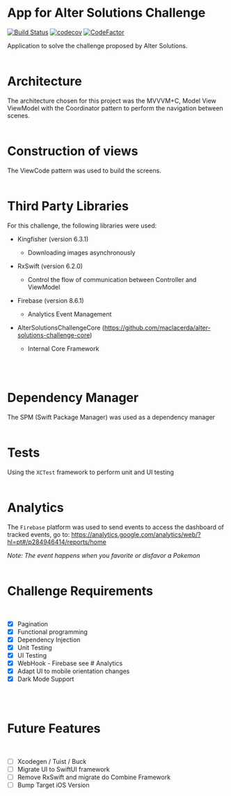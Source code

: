 # App for Alter Solutions Challenge

[![Build Status](https://app.bitrise.io/app/51778326b5919739/status.svg?token=c0iWcfgcHydCJfdUa9dfZw&branch=main)](https://app.bitrise.io/app/51778326b5919739)
[![codecov](https://codecov.io/gh/maclacerda/alter-solutions-challenge/branch/main/graph/badge.svg?token=YLQv28c0Hu)](https://codecov.io/gh/maclacerda/alter-solutions-challenge)
[![CodeFactor](https://www.codefactor.io/repository/github/maclacerda/alter-solutions-challenge/badge?s=f17e6c4617801851359726ec8fd8cb6c73986b64)](https://www.codefactor.io/repository/github/maclacerda/alter-solutions-challenge)

Application to solve the challenge proposed by Alter Solutions.
<br/><br/>

# Architecture

The architecture chosen for this project was the MVVVM+C, Model View ViewModel with the Coordinator pattern to perform the navigation between scenes.
<br/><br/>

# Construction of views

The ViewCode pattern was used to build the screens.
<br/><br/>

# Third Party Libraries

For this challenge, the following libraries were used:

* Kingfisher (version 6.3.1)
    - Downloading images asynchronously

* RxSwift (version 6.2.0)
    - Control the flow of communication between Controller and ViewModel

* Firebase (version 8.6.1)
    - Analytics Event Management

* AlterSolutionsChallengeCore (https://github.com/maclacerda/alter-solutions-challenge-core)
    - Internal Core Framework

<br/><br/>
# Dependency Manager

The SPM (Swift Package Manager) was used as a dependency manager
<br/><br/>
# Tests

Using the `XCTest` framework to perform unit and UI testing
<br/><br/>
# Analytics

The `Firebase` platform was used to send events to access the dashboard of tracked events, go to: https://analytics.google.com/analytics/web/?hl=pt#/p284946414/reports/home

*Note: The event happens when you favorite or disfavor a Pokemon*
<br/><br/>
# Challenge Requirements
<br/>

- [x] Pagination<br/>
- [x] Functional programming<br/>
- [x] Dependency Injection<br/>
- [x] Unit Testing<br/>
- [x] UI Testing<br/>
- [x] WebHook - Firebase see # Analytics<br/>
- [x] Adapt UI to mobile orientation changes
- [x] Dark Mode Support

<br/><br/>
# Future Features
<br/>

- [ ] Xcodegen / Tuist / Buck<br/>
- [ ] Migrate UI to SwiftUI framework
- [ ] Remove RxSwift and migrate do Combine Framework
- [ ] Bump Target iOS Version
